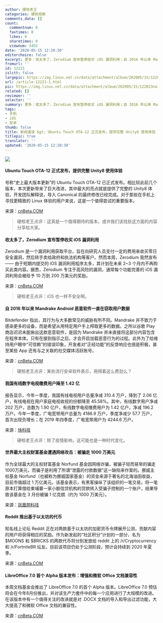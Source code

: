 ```yaml
---
author: 硬核老王
categories: 硬核观察
comments_data: []
count:
  commentnum: 0
  favtimes: 0
  likes: 0
  sharetimes: 0
  viewnum: 3455
date: '2020-05-15 12:20:30'
editorchoice: false
excerpt: 更多：收太多了，Zerodium 宣布暂停收买 iOS 漏洞利用；自 2016 年以来 Mandrake Android 恶意软件一直在窃取用户数据
fromurl: ''
id: 12221
islctt: false
largepic: https://img.linux.net.cn/data/attachment/album/202005/15/122023naiwasw8098w5tii.jpg
url: /article-12221-1.html
pic: https://img.linux.net.cn/data/attachment/album/202005/15/122023naiwasw8098w5tii.jpg.thumb.jpg
related: []
reviewer: ''
selector: ''
summary: 更多：收太多了，Zerodium 宣布暂停收买 iOS 漏洞利用；自 2016 年以来 Mandrake Android 恶意软件一直在窃取用户数据
tags:
- 手机
- iOS
- 安卓
thumb: false
title: 新闻速读 &gt; Ubuntu Touch OTA-12 正式发布，提供完整 Unity8 使用体验
titlepic: true
translator: ''
updated: '2020-05-15 12:20:30'
---
```


![](/data/attachment/album/202005/15/122023naiwasw8098w5tii.jpg)


#### Ubuntu Touch OTA-12 正式发布，提供完整 Unity8 使用体验


号称“史上最大版本更新”的 Ubuntu Touch OTA-12 已正式发布。相比较此前几个版本，本次更新带来了巨大改进，其中最大的亮点就是提供了完整的 Unity8 体验，开发团队解释说，导入 Canonical 的最终修改已经完成。对于那些在手机上寻找更精致的 Linux 体验的用户来说，这是一个值得尝试的重要版本。


来源：[cnBeta.COM](https://www.cnbeta.com/articles/tech/979027.htm)



> 
> 硬核老王点评：这真是一个值得期待的版本。或许我们该找些这方面的内容分享给大家。
> 
> 
> 


#### 收太多了，Zerodium 宣布暂停收买 iOS 漏洞利用


Zerodium 是一个漏洞利用获取平台，旨在向研究人员支付一定的费用来收买零日安全漏洞，然后转手卖给政府和执法机构等客户。然而本周，Zerodium 竟然宣布 —— 由于短期内提交的 iOS 漏洞利用程序太多，其计划在未来 2~3 个月内不再购买此类内容。据悉，Zerodium 专注于高风险的漏洞，通常每个功能完善的 iOS 漏洞利用会被给予 10 万到 200 万美元的奖励。


来源：[cnBeta.COM](https://www.cnbeta.com/articles/tech/979339.htm)



> 
> 硬核老王点评：iOS 也一样不安全啊。
> 
> 
> 


#### 自 2016 年以来 Mandrake Android 恶意软件一直在窃取用户数据


Bitdefender 指出，其行为与大多数常见的威胁有所不同。Mandrake 并不致力于感染更多的设备，而是希望从用特定用户手上榨取更多的数据。之所以谷歌 Play 商店迟迟未能揪出这款恶意软件，是因为 Mandrake 并未直接将这部分内容包含在程序本体。只有在接到指示之后，才会开启加载恶意行为的过程。此外为了给维持用户眼中“可信赖”的错误印象，开发者对“正经功能”的反馈响应也很是积极，甚至某些 App 还有与之关联的社交媒体活跃账号。


来源：[cnBeta.COM](https://www.cnbeta.com/articles/tech/979347.htm)



> 
> 硬核老王点评：某些流行安卓软件表示，用得着这么费劲么？
> 
> 
> 


#### 我国有线数字电视缴费用户降至 1.42 亿


报告显示，今年一季度，我国有线电视用户总量净减 310.4 万户，降到了 2.06 亿户，有线电视在用户家庭电视收视的份额降至 45.58%。其中，有线数字用户净减 202 万户，总数为 1.90 亿户，有线数字电视缴费用户为 1.42 亿户，净减 196.2 万户。今年一季度，广电宽带用户总量为 4186.9 万户，季度净减少 57.7 万户，首次出现负增长；在 2019 年四季度，广电宽带用户为 4244.6 万户。


来源：[快科技](https://www.cnbeta.com/articles/tech/979191.htm)



> 
> 硬核老王点评：除了疫情影响，这可能也是一种时代变化。
> 
> 
> 


#### 世界最大主权财富基金遭遇网络攻击：被骗走 1000 万美元


作为全球最大的主权财富基金 Norfund 基金因网络诈骗，被骗子轻而易举的骗走1000万美元，而骗子是利用了所谓“泄露的付款数据”这一缺陷来作案的。挪威主权基金 Norfund（也被称为挪威国家基金）的资金来源于著名的北海油田收益，目前市值超过 1 万亿美元。该基金表示，有黑客操纵了该组织的一笔交易，将一笔原本打算借给柬埔寨一家小额信贷机构的贷款转入受骗子控制的一个账户，结果导致该基金在 3 月份被骗 1 亿克朗（约为 1000 万美元）。


来源：[凤凰网科技](https://www.cnbeta.com/articles/tech/979113.htm)


#### Reddit 推出基于以太坊的代币


知名线上论坛 Reddit 正在对两款基于以太坊的加密货币令牌展开公测，贡献内容的用户将获得相应的奖励。作为新发起的“社区积分”计划的一部分，名为 $MOONS 和 $BRICKS 的两款代币将分别发放给 reddit 上的 /r/Cryptocurrency 和 /r/FortniteBR 坛友。目前该项目仍处于公测阶段，预计会持续到 2020 年夏季。


来源：[cnBeta.COM](https://www.cnbeta.com/articles/tech/979075.htm)


#### LibreOffice 7.0 首个 Alpha 版本发布：增强和微软 Office 文档兼容性


本周文档基金会推出了 LibreOffice 7.0 的首个 Alpha 版本。LibreOffice 7.0 预估将会在今年8月份推出，并对该生产力套件中的每一个应用进行了大规模的改进。在该版本中有一个值得关注的改进就是对 .DOCX 文档的导入和导出过滤功能，大大提高了和微软 Office 文档的兼容性。


来源：[cnBeta.COM](https://www.cnbeta.com/articles/tech/979021.htm)